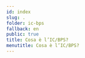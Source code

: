 ```yaml
---
id: index
slug: .
folder: ic-bps
fallback: en
public: true
title: Cosa è l’IC/BPS?
menutitle: Cosa è l’IC/BPS?
---
```


